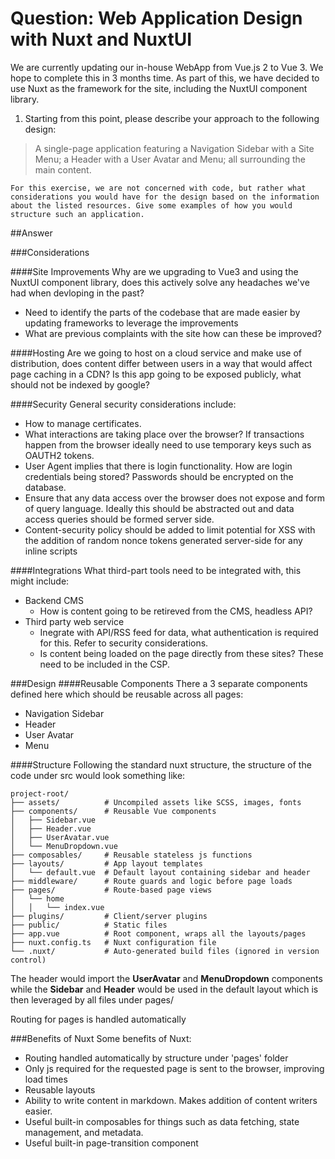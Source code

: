 # Question: Web Application Design with Nuxt and NuxtUI

We are currently updating our in-house WebApp from Vue.js 2 to Vue 3. We hope to complete this in 3 months time.
As part of this, we have decided to use Nuxt as the framework for the site, including the NuxtUI component library.

1. Starting from this point, please describe your approach to the following design:

> A single-page application featuring a Navigation Sidebar with a Site Menu; a Header with a User Avatar and Menu; all surrounding the main content.

```{note}
For this exercise, we are not concerned with code, but rather what considerations you would have for the design based on the information about the listed resources. Give some examples of how you would structure such an application.
```

##Answer

###Considerations

####Site Improvements
Why are we upgrading to Vue3 and using the NuxtUI component library, does this actively solve any headaches we've had when devloping in the past?
- Need to identify the parts of the codebase that are made easier by updating frameworks to leverage the improvements
- What are previous complaints with the site how can these be improved?

####Hosting
Are we going to host on a cloud service and make use of distribution, does content differ between users in a way that would affect page caching in a CDN?
Is this app going to be exposed publicly, what should not be indexed by google?

####Security
General security considerations include:
- How to manage certificates.
- What interactions are taking place over the browser? If transactions happen from the browser ideally need to use temporary keys such as OAUTH2 tokens.
- User Agent implies that there is login functionality. How are login credentials being stored? Passwords should be encrypted on the database.
- Ensure that any data access over the browser does not expose and form of query language. Ideally this should be abstracted out and data access queries should be formed server side.
- Content-security policy should be added to limit potential for XSS with the addition of random nonce tokens generated server-side for any inline scripts

####Integrations
What third-part tools need to be integrated with, this might include:
- Backend CMS
  - How is content going to be retireved from the CMS, headless API?
- Third party web service
  - Inegrate with API/RSS feed for data, what authentication is required for this. Refer to security considerations.
  - Is content being loaded on the page directly from these sites? These need to be included in the CSP.


###Design
####Reusable Components
There a 3 separate components defined here which should be reusable across all pages:
- Navigation Sidebar
- Header
- User Avatar
- Menu

####Structure
Following the standard nuxt structure, the structure of the code under src would look something like:
```
project-root/
├── assets/          # Uncompiled assets like SCSS, images, fonts
├── components/      # Reusable Vue components
│   ├── Sidebar.vue
│   ├── Header.vue
│   ├── UserAvatar.vue
│   └── MenuDropdown.vue
├── composables/     # Reusable stateless js functions
├── layouts/         # App layout templates
│   └── default.vue  # Default layout containing sidebar and header
├── middleware/      # Route guards and logic before page loads
├── pages/           # Route-based page views
│   └── home 
│   │   └── index.vue 
├── plugins/         # Client/server plugins
├── public/          # Static files
├── app.vue          # Root component, wraps all the layouts/pages
├── nuxt.config.ts   # Nuxt configuration file
└── .nuxt/           # Auto-generated build files (ignored in version control)
```
The header would import the **UserAvatar** and **MenuDropdown** components while the **Sidebar** and **Header** would be used in the default layout which is then leveraged by all files under pages/

Routing for pages is handled automatically

###Benefits of Nuxt
Some benefits of Nuxt:
- Routing handled automatically by structure under 'pages' folder
- Only js required for the requested page is sent to the browser, improving load times
- Reusable layouts
- Ability to write content in markdown. Makes addition of content writers easier.
- Useful built-in composables for things such as data fetching, state management, and metadata.
- Useful built-in page-transition component